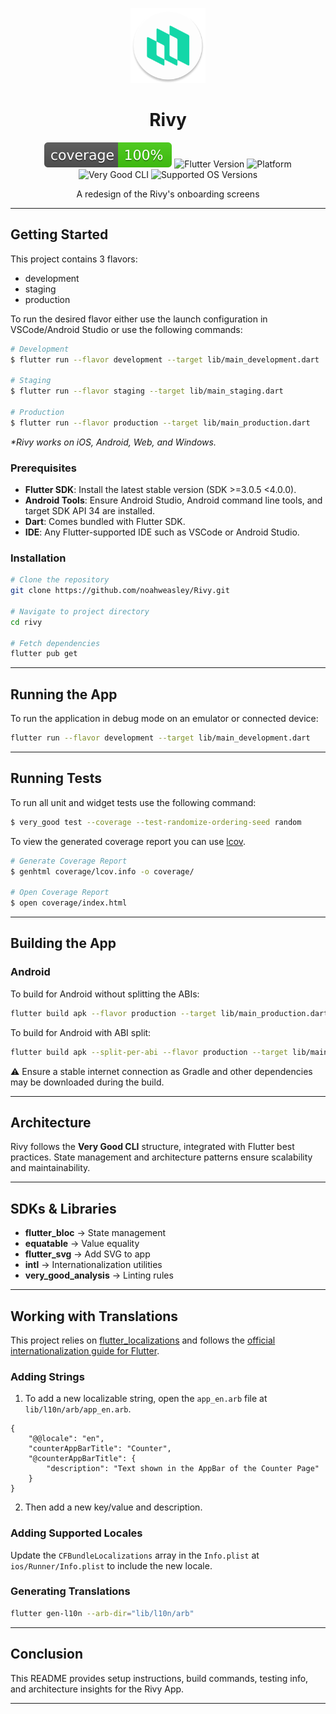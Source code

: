 <p align="center">
  <img src="android/app/src/main/res/mipmap-xxxhdpi/ic_launcher_round.webp" alt="Rivy Logo" width="120" height="120" />
</p>
<h1 align="center">Rivy</h1>

<p align="center">
  <img src="coverage_badge.svg" alt="Coverage Badge" />
  <img src="https://img.shields.io/badge/Flutter-3.32-blue?logo=flutter&logoColor=white" alt="Flutter Version" />
  <img src="https://img.shields.io/badge/Platform-Android%20%7C%20iOS-009688?logo=android&logoColor=white&color=009688" alt="Platform" />
  <img src="https://img.shields.io/badge/Style-Very%20Good%20CLI-purple?logo=very-good&logoColor=white" alt="Very Good CLI" />
  <img src="https://img.shields.io/badge/Support-Android%205.0%2B%20%7C%20iOS%2013.0%2B-informational?logo=google-play&logoColor=white" alt="Supported OS Versions" />

</p>

<p align="center">
  A redesign of the Rivy's onboarding screens
</p>

---

## Getting Started

This project contains 3 flavors:

- development
- staging
- production

To run the desired flavor either use the launch configuration in VSCode/Android Studio or use the following commands:

```sh
# Development
$ flutter run --flavor development --target lib/main_development.dart

# Staging
$ flutter run --flavor staging --target lib/main_staging.dart

# Production
$ flutter run --flavor production --target lib/main_production.dart
```

_\*Rivy works on iOS, Android, Web, and Windows._

### Prerequisites

- **Flutter SDK**: Install the latest stable version (SDK >=3.0.5 <4.0.0).
- **Android Tools**: Ensure Android Studio, Android command line tools, and target SDK API 34 are installed.
- **Dart**: Comes bundled with Flutter SDK.
- **IDE**: Any Flutter-supported IDE such as VSCode or Android Studio.

### Installation

```sh
# Clone the repository
git clone https://github.com/noahweasley/Rivy.git

# Navigate to project directory
cd rivy

# Fetch dependencies
flutter pub get
```

---

## Running the App

To run the application in debug mode on an emulator or connected device:

```sh
flutter run --flavor development --target lib/main_development.dart
```

---

## Running Tests

To run all unit and widget tests use the following command:

```sh
$ very_good test --coverage --test-randomize-ordering-seed random
```

To view the generated coverage report you can use [lcov](https://github.com/linux-test-project/lcov).

```sh
# Generate Coverage Report
$ genhtml coverage/lcov.info -o coverage/

# Open Coverage Report
$ open coverage/index.html
```

---

## Building the App

### Android

To build for Android without splitting the ABIs:

```sh
flutter build apk --flavor production --target lib/main_production.dart
```

To build for Android with ABI split:

```sh
flutter build apk --split-per-abi --flavor production --target lib/main_production.dart
```

⚠️ Ensure a stable internet connection as Gradle and other dependencies may be downloaded during the build.

---

## Architecture

Rivy follows the **Very Good CLI** structure, integrated with Flutter best practices. State management and architecture patterns ensure scalability and maintainability.

---

## SDKs & Libraries

- **flutter_bloc** → State management
- **equatable** → Value equality
- **flutter_svg** → Add SVG to app
- **intl** → Internationalization utilities
- **very_good_analysis** → Linting rules

---

## Working with Translations

This project relies on [flutter_localizations][flutter_localizations_link] and follows the [official internationalization guide for Flutter][internationalization_link].

### Adding Strings

1. To add a new localizable string, open the `app_en.arb` file at `lib/l10n/arb/app_en.arb`.

```arb
{
    "@@locale": "en",
    "counterAppBarTitle": "Counter",
    "@counterAppBarTitle": {
        "description": "Text shown in the AppBar of the Counter Page"
    }
}
```

2. Then add a new key/value and description.

### Adding Supported Locales

Update the `CFBundleLocalizations` array in the `Info.plist` at `ios/Runner/Info.plist` to include the new locale.

### Generating Translations

```sh
flutter gen-l10n --arb-dir="lib/l10n/arb"
```

---

## Conclusion

This README provides setup instructions, build commands, testing info, and architecture insights for the Rivy App.

---

[coverage_badge]: coverage_badge.svg
[flutter_localizations_link]: https://api.flutter.dev/flutter/flutter_localizations/flutter_localizations-library.html
[internationalization_link]: https://flutter.dev/docs/development/accessibility-and-localization/internationalization
[license_badge]: https://img.shields.io/badge/license-MIT-blue.svg
[license_link]: https://opensource.org/licenses/MIT
[very_good_analysis_badge]: https://img.shields.io/badge/style-very_good_analysis-B22C89.svg
[very_good_analysis_link]: https://pub.dev/packages/very_good_analysis
[very_good_cli_link]: https://github.com/VeryGoodOpenSource/very_good_cli
